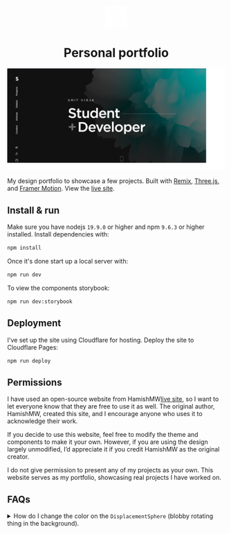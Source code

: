<p align="center">
  <img src="/public/favicon.svg" width="50" alt="Logo" />
</p>
<h1 align="center">Personal portfolio</h1>

[![Site preview](/public/site-preview.png)](https://smitcloud.org)

My design portfolio to showcase a few projects. Built with [Remix](https://remix.run/), [Three.js](https://threejs.org/), and [Framer Motion](https://www.framer.com/motion/). View the [live site](https://smitcloud.org).

## Install & run

Make sure you have nodejs `19.9.0` or higher and npm `9.6.3` or higher installed. Install dependencies with:

```bash
npm install
```

Once it's done start up a local server with:

```bash
npm run dev
```

To view the components storybook:

```bash
npm run dev:storybook
```

## Deployment

I've set up the site using Cloudflare for hosting. Deploy the site to Cloudflare Pages:

```bash
npm run deploy
```

## Permissions

I have used an open-source website from HamishMW[live site](https://github.com/HamishMW/portfolio), so I want to let everyone know that they are free to use it as well. The original author, HamishMW, created this site, and I encourage anyone who uses it to acknowledge their work.

If you decide to use this website, feel free to modify the theme and components to make it your own. However, if you are using the design largely unmodified, I’d appreciate it if you credit HamishMW as the original creator.

I do not give permission to present any of my projects as your own. This website serves as my portfolio, showcasing real projects I have worked on.

## FAQs

<details>
  <summary>How do I change the color on the <code>DisplacementSphere</code> (blobby rotating thing in the background).</summary>
  
  You'll need to edit the fragment shader. [Check out this issue for more details](https://github.com/HamishMW/portfolio/issues/19#issuecomment-870996615).
</details>

